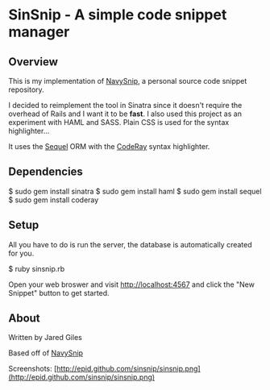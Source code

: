 # SinSnip - A simple code snippet manager

## Overview
This is my implementation of [NavySnip](http://github.com/navyrain/navysnip),
a personal source code snippet repository.

I decided to reimplement the tool in Sinatra since it doesn't require the overhead of Rails and I want it to be **fast**.
I also used this project as an experiment with HAML and SASS. Plain CSS is used for the syntax highlighter...

It uses the [Sequel](http://sequel.rubyforge.org) ORM with the [CodeRay](http://coderay.rubychan.de/) syntax highlighter.

## Dependencies

  $ sudo gem install sinatra
  $ sudo gem install haml
  $ sudo gem install sequel
  $ sudo gem install coderay

## Setup

All you have to do is run the server, the database is automatically created for you.

  $ ruby sinsnip.rb

Open your web broswer and visit [http://localhost:4567](http://localhost:4567) and click the "New Snippet" button to get started.

## About

Written by Jared Giles

Based off of [NavySnip](http://github.com/navyrain/navysnip)

Screenshots: [http://epid.github.com/sinsnip/sinsnip.png](http://epid.github.com/sinsnip/sinsnip.png)
